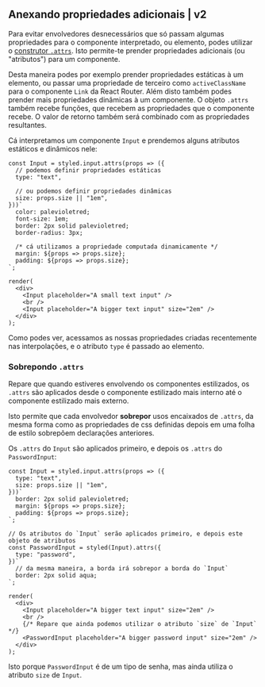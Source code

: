 ## Anexando propriedades adicionais | v2

Para evitar envolvedores desnecessários que só passam algumas propriedades para o componente interpretado, ou elemento, podes utilizar o [construtor `.attrs`](/docs/api#attrs). Isto permite-te prender propriedades adicionais (ou "atributos") para um componente.

Desta maneira podes por exemplo prender propriedades estáticas à um elemento, ou passar uma propriedade de terceiro como `activeClassName` para o componente `Link` da React Router. Além disto também podes prender mais propriedades dinâmicas à um componente. O objeto `.attrs` também recebe funções, que recebem as propriedades que o componente recebe. O valor de retorno também será combinado com as propriedades resultantes.

Cá interpretamos um componente `Input` e prendemos alguns atributos estáticos e dinâmicos nele:

```react
const Input = styled.input.attrs(props => ({
  // podemos definir propriedades estáticas
  type: "text",

  // ou podemos definir propriedades dinâmicas
  size: props.size || "1em",
}))`
  color: palevioletred;
  font-size: 1em;
  border: 2px solid palevioletred;
  border-radius: 3px;

  /* cá utilizamos a propriedade computada dinamicamente */
  margin: ${props => props.size};
  padding: ${props => props.size};
`;

render(
  <div>
    <Input placeholder="A small text input" />
    <br />
    <Input placeholder="A bigger text input" size="2em" />
  </div>
);
```

Como podes ver, acessamos as nossas propriedades criadas recentemente nas interpolações, e o atributo `type` é passado ao elemento.

### Sobrepondo `.attrs`

Repare que quando estiveres envolvendo os componentes estilizados, os `.attrs` são aplicados desde o componente estilizado mais interno até o componente estilizado mais externo.

Isto permite que cada envolvedor **sobrepor** usos encaixados de `.attrs`, da mesma forma como as propriedades de css definidas depois em uma folha de estilo sobrepõem declarações anteriores.

Os `.attrs` do `Input` são aplicados primeiro, e depois os `.attrs` do `PasswordInput`:

```react
const Input = styled.input.attrs(props => ({
  type: "text",
  size: props.size || "1em",
}))`
  border: 2px solid palevioletred;
  margin: ${props => props.size};
  padding: ${props => props.size};
`;

// Os atributos do `Input` serão aplicados primeiro, e depois este objeto de atributos
const PasswordInput = styled(Input).attrs({
  type: "password",
})`
  // da mesma maneira, a borda irá sobrepor a borda do `Input`
  border: 2px solid aqua;
`;

render(
  <div>
    <Input placeholder="A bigger text input" size="2em" />
    <br />
    {/* Repare que ainda podemos utilizar o atributo `size` de `Input` */}
    <PasswordInput placeholder="A bigger password input" size="2em" />
  </div>
);
```
Isto porque `PasswordInput` é de um tipo de senha, mas ainda utiliza o atributo `size` de `Input`.
